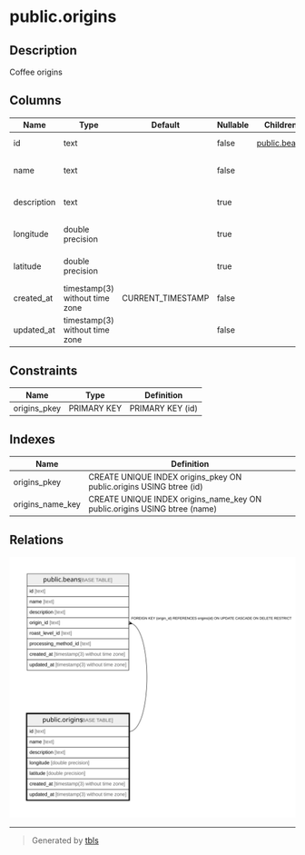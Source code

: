 # public.origins

## Description

Coffee origins

## Columns

| Name        | Type                           | Default           | Nullable | Children                        | Parents | Comment                   |
| ----------- | ------------------------------ | ----------------- | -------- | ------------------------------- | ------- | ------------------------- |
| id          | text                           |                   | false    | [public.beans](public.beans.md) |         | Coffee origin ID          |
| name        | text                           |                   | false    |                                 |         | Coffee origin name        |
| description | text                           |                   | true     |                                 |         | Coffee origin description |
| longitude   | double precision               |                   | true     |                                 |         | Coffee origin longitude   |
| latitude    | double precision               |                   | true     |                                 |         | Coffee origin latitude    |
| created_at  | timestamp(3) without time zone | CURRENT_TIMESTAMP | false    |                                 |         |                           |
| updated_at  | timestamp(3) without time zone |                   | false    |                                 |         |                           |

## Constraints

| Name         | Type        | Definition       |
| ------------ | ----------- | ---------------- |
| origins_pkey | PRIMARY KEY | PRIMARY KEY (id) |

## Indexes

| Name             | Definition                                                                |
| ---------------- | ------------------------------------------------------------------------- |
| origins_pkey     | CREATE UNIQUE INDEX origins_pkey ON public.origins USING btree (id)       |
| origins_name_key | CREATE UNIQUE INDEX origins_name_key ON public.origins USING btree (name) |

## Relations

![er](public.origins.svg)

---

> Generated by [tbls](https://github.com/k1LoW/tbls)
